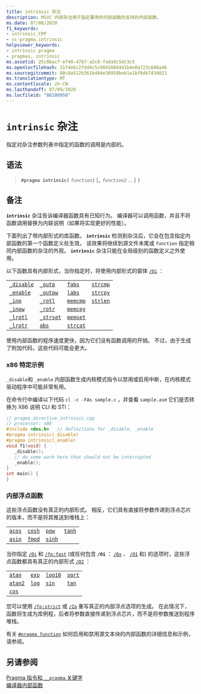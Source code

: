 ```yaml
---
title: intrinsic 杂注
description: MSVC 内部杂注用于指定要用作内部函数的支持的内部函数。
ms.date: 07/08/2020
f1_keywords:
- intrinsic_CPP
- vc-pragma.intrinsic
helpviewer_keywords:
- intrinsic pragma
- pragmas, intrinsic
ms.assetid: 25c86ac7-ef40-47b7-a2c0-fada9c5dc3c5
ms.openlocfilehash: 31f4ebc2fdd4c5c984160d441b4e0a723c686a46
ms.sourcegitcommit: 80c8a512b361bd84e38958beb1a1bf6db7434021
ms.translationtype: MT
ms.contentlocale: zh-CN
ms.lasthandoff: 07/09/2020
ms.locfileid: "86180950"
---
```

# <a name="intrinsic-pragma"></a>`intrinsic` 杂注

指定对杂注参数列表中指定的函数的调用是内部的。

## <a name="syntax"></a>语法

> **`#pragma intrinsic(`** *`function1`* [**`,`** _`function2`_ ... ] **`)`**

## <a name="remarks"></a>备注

**`intrinsic`** 杂注告诉编译器函数具有已知行为。 编译器可以调用函数，并且不将函数调用替换为内联说明（如果将实现更好的性能）。

下面列出了带内部形式的库函数。 **`intrinsic`** 检测到杂注后，它会在包含指定内部函数的第一个函数定义处生效。 该效果将继续到源文件末尾或 `function` 指定相同内部函数的杂注的外观。 **`intrinsic`** 杂注只能在全局级别的函数定义之外使用。

以下函数具有内部形式，当你指定时，将使用内部形式的窗体 [`/Oi`](../build/reference/oi-generate-intrinsic-functions.md) ：

|  |  |  |  |
|--|--|--|--|
| [`_disable`](../intrinsics/disable.md) | [`_outp`](../c-runtime-library/outp-outpw-outpd.md) | [`fabs`](../c-runtime-library/reference/fabs-fabsf-fabsl.md) | [`strcmp`](../c-runtime-library/reference/strcmp-wcscmp-mbscmp.md) |
| [`_enable`](../intrinsics/enable.md) | [`_outpw`](../c-runtime-library/outp-outpw-outpd.md) | [`labs`](../c-runtime-library/reference/abs-labs-llabs-abs64.md) | [`strcpy`](../c-runtime-library/reference/strcpy-wcscpy-mbscpy.md) |
| [`_inp`](../c-runtime-library/inp-inpw-inpd.md) | [`_rotl`](../c-runtime-library/reference/rotl-rotl64-rotr-rotr64.md) | [`memcmp`](../c-runtime-library/reference/memcmp-wmemcmp.md) | [`strlen`](../c-runtime-library/reference/strlen-wcslen-mbslen-mbslen-l-mbstrlen-mbstrlen-l.md) |
| [`_inpw`](../c-runtime-library/inp-inpw-inpd.md) | [`_rotr`](../c-runtime-library/reference/rotl-rotl64-rotr-rotr64.md) | [`memcpy`](../c-runtime-library/reference/memcpy-wmemcpy.md) |  |
| [`_lrotl`](../c-runtime-library/reference/lrotl-lrotr.md) | [`_strset`](../c-runtime-library/reference/strset-strset-l-wcsset-wcsset-l-mbsset-mbsset-l.md) | [`memset`](../c-runtime-library/reference/memset-wmemset.md) |  |
| [`_lrotr`](../c-runtime-library/reference/lrotl-lrotr.md) | [`abs`](../c-runtime-library/reference/abs-labs-llabs-abs64.md) | [`strcat`](../c-runtime-library/reference/strcat-wcscat-mbscat.md) |  |

使用内部函数的程序速度更快，因为它们没有函数调用的开销。 不过，由于生成了附加代码，这些代码可能会更大。

### <a name="x86-specific-example"></a>x86 特定示例

`_disable`和 `_enable` 内部函数生成内核模式指令以禁用或启用中断，在内核模式驱动程序中可能非常有用。

在命令行中编译以下代码 `cl -c -FAs sample.c` ，并查看 *`sample.asm`* 它们是否转换为 X86 说明 CLI 和 STI：

```cpp
// pragma_directive_intrinsic.cpp
// processor: x86
#include <dos.h>   // definitions for _disable, _enable
#pragma intrinsic(_disable)
#pragma intrinsic(_enable)
void f1(void) {
   _disable();
   // do some work here that should not be interrupted
   _enable();
}
int main() {
}
```

### <a name="intrinsic-floating-point-functions"></a>内部浮点函数

这些浮点函数没有真正的内部形式。 相反，它们具有直接将参数传递到浮点芯片的版本，而不是将其推送到堆栈上：

|  |  |  |  |
|--|--|--|--|
| [`acos`](../c-runtime-library/reference/acos-acosf-acosl.md) | [`cosh`](../c-runtime-library/reference/cosh-coshf-coshl.md) | [`pow`](../c-runtime-library/reference/pow-powf-powl.md) | [`tanh`](../c-runtime-library/reference/tanh-tanhf-tanhl.md) |
| [`asin`](../c-runtime-library/reference/asin-asinf-asinl.md) | [`fmod`](../c-runtime-library/reference/fmod-fmodf.md) | [`sinh`](../c-runtime-library/reference/sinh-sinhf-sinhl.md) |  |

当你指定 [`/Oi`](../build/reference/oi-generate-intrinsic-functions.md) 和 [`/fp:fast`](../build/reference/fp-specify-floating-point-behavior.md) (或任何包含 **`/Oi`** ： [`/Ox`](../build/reference/ox-full-optimization.md) 、 [`/O1`](../build/reference/o1-o2-minimize-size-maximize-speed.md) 和) 的选项时，这些浮点函数都具有真正的内部形式 [`/O2`](../build/reference/o1-o2-minimize-size-maximize-speed.md) ：

|  |  |  |  |
|--|--|--|--|
| [`atan`](../c-runtime-library/reference/atan-atanf-atanl-atan2-atan2f-atan2l.md) | [`exp`](../c-runtime-library/reference/exp-expf.md) | [`log10`](../c-runtime-library/reference/log-logf-log10-log10f.md) | [`sqrt`](../c-runtime-library/reference/sqrt-sqrtf-sqrtl.md) |
| [`atan2`](../c-runtime-library/reference/atan-atanf-atanl-atan2-atan2f-atan2l.md) | [`log`](../c-runtime-library/reference/log-logf-log10-log10f.md) | [`sin`](../c-runtime-library/reference/sin-sinf-sinl.md) | [`tan`](../c-runtime-library/reference/tan-tanf-tanl.md) |
| [`cos`](../c-runtime-library/reference/cos-cosf-cosl.md) |  |  |  |

您可以使用 [`/fp:strict`](../build/reference/fp-specify-floating-point-behavior.md) 或 [`/Za`](../build/reference/za-ze-disable-language-extensions.md) 重写真正的内部浮点选项的生成。 在此情况下，函数将生成为库例程，后者将参数直接传递到浮点芯片，而不是将参数推送到程序堆栈。

有关 [`#pragma function`](../preprocessor/function-c-cpp.md) 如何启用和禁用源文本块的内部函数的详细信息和示例，请参阅。

## <a name="see-also"></a>另请参阅

[Pragma 指令和 `__pragma` 关键字](../preprocessor/pragma-directives-and-the-pragma-keyword.md)\
[编译器内部函数](../intrinsics/compiler-intrinsics.md)
